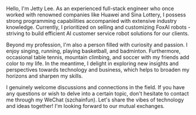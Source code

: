 Hello, I'm Jetty Lee. As an experienced full-stack engineer who once worked with renowned companies like Huawei and Sina Lottery, I possess strong programming capabilities accompanied with extensive industry knowledge. Currently, I prioritized on selling and customizing FoxAI robots - striving to build efficient AI customer service robot solutions for our clients.

Beyond my profession, I'm also a person filled with curiosity and passion. I enjoy singing, running, playing basketball, and badminton. Furthermore, occasional table tennis, mountain climbing, and soccer with my friends add color to my life. In the meantime, I delight in exploring new insights and perspectives towards technology and business, which helps to broaden my horizons and sharpen my skills.

I genuinely welcome discussions and connections in the field. If you have any questions or wish to delve into a certain topic, don't hesitate to contact me through my WeChat (szchainfun). Let's share the vibes of technology and ideas together! I'm looking forward to our mutual exchanges.
